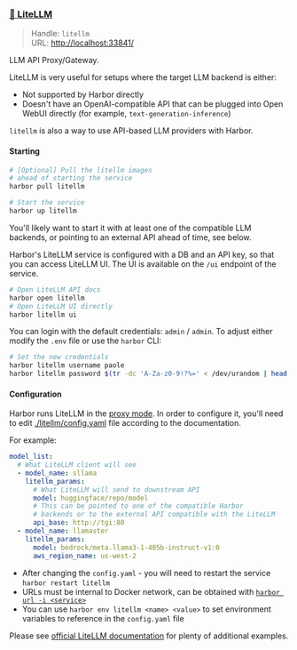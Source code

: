 ### [🚅 LiteLLM](https://docs.litellm.ai/docs/)

> Handle: `litellm`<br/>
> URL: [http://localhost:33841/](http://localhost:33841/)

LLM API Proxy/Gateway.

LiteLLM is very useful for setups where the target LLM backend is either:
- Not supported by Harbor directly
- Doesn't have an OpenAI-compatible API that can be plugged into Open WebUI directly (for example, `text-generation-inference`)

`litellm` is also a way to use API-based LLM providers with Harbor.

#### Starting

```bash
# [Optional] Pull the litellm images
# ahead of starting the service
harbor pull litellm

# Start the service
harbor up litellm
```

You'll likely want to start it with at least one of the compatible LLM backends, or pointing to an external API ahead of time, see below.

Harbor's LiteLLM service is configured with a DB and an API key, so that you can access LiteLLM UI. The UI is available on the `/ui` endpoint of the service.

```bash
# Open LiteLLM API docs
harbor open litellm
# Open LiteLLM UI directly
harbor litellm ui
```

You can login with the default credentials: `admin` / `admin`. To adjust either modify the `.env` file or use the `harbor` CLI:
```bash
# Set the new credentials
harbor litellm username paole
harbor litellm password $(tr -dc 'A-Za-z0-9!?%=' < /dev/urandom | head -c 10)
```

#### Configuration

Harbor runs LiteLLM in the [proxy mode](https://docs.litellm.ai/docs/proxy/configs). In order to configure it, you'll need to edit [./litellm/config.yaml](./litellm/config.yaml) file according to the documentation.

For example:

```yaml
model_list:
  # What LiteLLM client will see
  - model_name: sllama
    litellm_params:
      # What LiteLLM will send to downstream API
      model: huggingface/repo/model
      # This can be pointed to one of the compatible Harbor
      # backends or to the external API compatible with the LiteLLM
      api_base: http://tgi:80
  - model_name: llamaster
    litellm_params:
      model: bedrock/meta.llama3-1-405b-instruct-v1:0
      aws_region_name: us-west-2
```

- After changing the `config.yaml` - you will need to restart the service `harbor restart litellm`
- URLs must be internal to Docker network, can be obtained with [`harbor url -i <service>`](./3.-Harbor-CLI-Reference.md#harbor-url-service)
- You can use `harbor env litellm <name> <value>` to set environment variables to reference in the `config.yaml` file

Please see [official LiteLLM documentation](https://docs.litellm.ai/docs/) for plenty of additional examples.
